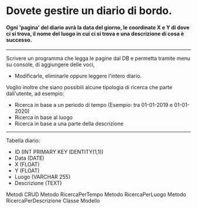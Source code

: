 ﻿# Dovete gestire un diario di bordo.
#### Ogni 'pagina' del diario avrà la data del giorno, le coordinate X e Y di dove ci si trova, il nome del luogo in cui ci si trova e una descrizione di cosa è successo.

---
Scrivere un programma che legga le pagine dal DB e permetta tramite menu su console, di aggiungere delle voci,
- Modificarle, eliminarle oppure leggere l'intero diario.

Voglio inoltre che siano possibili alcune tipologia di ricerca che parte dall'utente, ad esempio:
- Ricerca in base a un periodo di tempo (Esempio: tra 01-01-2019 e 01-01-2020)
- Ricerca in base al luogo
- Ricerca in base a una parte della descrizione

---
Tabella diario:
- ID (INT PRIMARY KEY IDENTITY(1,1))
- Data (DATE)
- X (FLOAT)
- Y (FLOAT)
- Luogo (VARCHAR 255)
- Descrizione (TEXT)

Metodi CRUD
Metodo RicercaPerTempo
Metodo RicercaPerLuogo
Metodo RicercaPerDescrizione
Classe Modello
